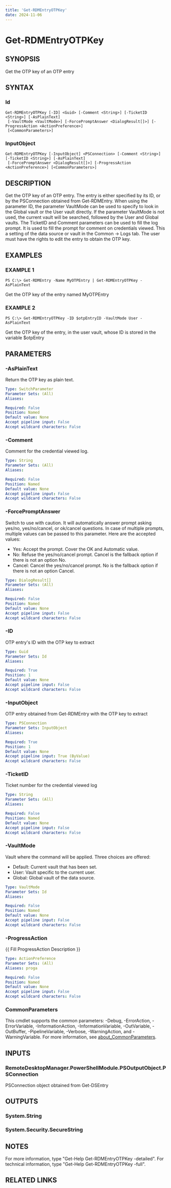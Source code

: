 ```yaml
---
title: 'Get-RDMEntryOTPKey'
date: 2024-11-06
---
```



# Get-RDMEntryOTPKey

## SYNOPSIS
Get the OTP key of an OTP entry

## SYNTAX

### Id
```
Get-RDMEntryOTPKey [-ID] <Guid> [-Comment <String>] [-TicketID <String>] [-AsPlainText]
 [-VaultMode <VaultMode>] [-ForcePromptAnswer <DialogResult[]>] [-ProgressAction <ActionPreference>]
 [<CommonParameters>]
```

### InputObject
```
Get-RDMEntryOTPKey [-InputObject] <PSConnection> [-Comment <String>] [-TicketID <String>] [-AsPlainText]
 [-ForcePromptAnswer <DialogResult[]>] [-ProgressAction <ActionPreference>] [<CommonParameters>]
```

## DESCRIPTION
Get the OTP key of an OTP entry.
The entry is either specified by its ID, or by the PSConnection obtained from Get-RDMEntry.
When using the parameter ID, the parameter VaultMode can be used to specify to look in the Global vault or the User vault directly.
If the parameter VaultMode is not used, the current vault will be searched, followed by the User and Global vaults.
The TicketID and Comment parameters can be used to fill the log prompt.
It is used to fill the prompt for comment on credentials viewed.
This a setting of the data source or vault in the Common -\> Logs tab.
The user must have the rights to edit the entry to obtain the OTP key.

## EXAMPLES

### EXAMPLE 1
```
PS C:\> Get-RDMEntry -Name MyOTPEntry | Get-RDMEntryOTPKey -AsPlainText
```

Get the OTP key of the entry named MyOTPEntry

### EXAMPLE 2
```
PS C:\> Get-RDMEntryOTPKey -ID $otpEntryID -VaultMode User -AsPlainText
```

Get the OTP key of the entry, in the user vault, whose ID is stored in the variable $otpEntry

## PARAMETERS

### -AsPlainText
Return the OTP key as plain text.

```yaml
Type: SwitchParameter
Parameter Sets: (All)
Aliases:

Required: False
Position: Named
Default value: None
Accept pipeline input: False
Accept wildcard characters: False
```

### -Comment
Comment for the credential viewed log.

```yaml
Type: String
Parameter Sets: (All)
Aliases:

Required: False
Position: Named
Default value: None
Accept pipeline input: False
Accept wildcard characters: False
```

### -ForcePromptAnswer
Switch to use with caution.
It will automatically answer prompt asking yes/no, yes/no/cancel, or ok/cancel questions.
In case of multiple prompts, multiple values can be passed to this parameter.
Here are the accepted values:
- Yes: Accept the prompt.
Cover the OK and Automatic value.
- No: Refuse the yes/no/cancel prompt.
Cancel is the fallback option if there is not an option No.
- Cancel: Cancel the yes/no/cancel prompt.
No is the fallback option if there is not an option Cancel.

```yaml
Type: DialogResult[]
Parameter Sets: (All)
Aliases:

Required: False
Position: Named
Default value: None
Accept pipeline input: False
Accept wildcard characters: False
```

### -ID
OTP entry's ID with the OTP key to extract

```yaml
Type: Guid
Parameter Sets: Id
Aliases:

Required: True
Position: 1
Default value: None
Accept pipeline input: False
Accept wildcard characters: False
```

### -InputObject
OTP entry obtained from Get-RDMEntry with the OTP key to extract

```yaml
Type: PSConnection
Parameter Sets: InputObject
Aliases:

Required: True
Position: 1
Default value: None
Accept pipeline input: True (ByValue)
Accept wildcard characters: False
```

### -TicketID
Ticket number for the credential viewed log

```yaml
Type: String
Parameter Sets: (All)
Aliases:

Required: False
Position: Named
Default value: None
Accept pipeline input: False
Accept wildcard characters: False
```

### -VaultMode
Vault where the command will be applied.
Three choices are offered:
- Default: Current vault that has been set.
- User: Vault specific to the current user.
- Global: Global vault of the data source.

```yaml
Type: VaultMode
Parameter Sets: Id
Aliases:

Required: False
Position: Named
Default value: None
Accept pipeline input: False
Accept wildcard characters: False
```

### -ProgressAction
{{ Fill ProgressAction Description }}

```yaml
Type: ActionPreference
Parameter Sets: (All)
Aliases: proga

Required: False
Position: Named
Default value: None
Accept pipeline input: False
Accept wildcard characters: False
```

### CommonParameters
This cmdlet supports the common parameters: -Debug, -ErrorAction, -ErrorVariable, -InformationAction, -InformationVariable, -OutVariable, -OutBuffer, -PipelineVariable, -Verbose, -WarningAction, and -WarningVariable. For more information, see [about_CommonParameters](http://go.microsoft.com/fwlink/?LinkID=113216).

## INPUTS

### RemoteDesktopManager.PowerShellModule.PSOutputObject.PSConnection
PSConnection object obtained from Get-DSEntry

## OUTPUTS

### System.String
### System.Security.SecureString
## NOTES
For more information, type "Get-Help Get-RDMEntryOTPKey -detailed".
For technical information, type "Get-Help Get-RDMEntryOTPKey -full".

## RELATED LINKS
